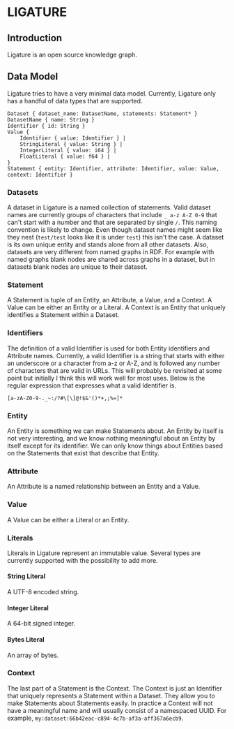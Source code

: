 # LIGATURE

## Introduction
Ligature is an open source knowledge graph.

## Data Model
Ligature tries to have a very minimal data model.
Currently, Ligature only has a handful of data types that are supported.

```
Dataset { dataset_name: DatasetName, statements: Statement* }
DatasetName { name: String }
Identifier { id: String }
Value {
    Identifier { value: Identifier } |
    StringLiteral { value: String } |
    IntegerLiteral { value: i64 } |
    FloatLiteral { value: f64 } |
}
Statement { entity: Identifier, attribute: Identifier, value: Value, context: Identifier }
```

### Datasets
A dataset in Ligature is a named collection of statements.
Valid dataset names are currently groups of characters that include `_ a-z A-Z 0-9` that can't start with a number and that are separated by single `/`.
This naming convention is likely to change.
Even though dataset names might seem like they nest (`test/test` looks like it is under `test`) this isn't the case.
A dataset is its own unique entity and stands alone from all other datasets.
Also, datasets are very different from named graphs in RDF.
For example with named graphs blank nodes are shared across graphs in a dataset, but in datasets blank nodes are unique to their dataset.

### Statement
A Statement is tuple of an Entity, an Attribute, a Value, and a Context.
A Value can be either an Entity or a Literal.
A Context is an Entity that uniquely identifies a Statement within a Dataset.

### Identifiers

The definition of a valid Identifier is used for both Entity identifiers and Attribute names.
Currently, a valid Identifier is a string that starts with either an underscore or a character from a-z or A-Z,
and is followed any number of characters that are valid in URLs.
This will probably be revisited at some point but initially I think this will work well for most uses.
Below is the regular expression that expresses what a valid Identifier is.

```regexp
[a-zA-Z0-9-._~:/?#\[\]@!$&'()*+,;%=]*
```

### Entity
An Entity is something we can make Statements about.
An Entity by itself is not very interesting,
and we know nothing meaningful about an Entity by itself except for its identifier.
We can only know things about Entities based on the Statements that exist that describe that Entity.

### Attribute
An Attribute is a named relationship between an Entity and a Value.

### Value
A Value can be either a Literal or an Entity.

### Literals
Literals in Ligature represent an immutable value.
Several types are currently supported with the possibility to add more.

#### String Literal
A UTF-8 encoded string.

#### Integer Literal
A 64-bit signed integer.

#### Bytes Literal
An array of bytes.

### Context
The last part of a Statement is the Context.
The Context is just an Identifier that uniquely represents a Statement within a Dataset.
They allow you to make Statements about Statements easily.
In practice a Context will not have a meaningful name and will usually consist of a namespaced UUID.
For example, `my:dataset:66b42eac-c894-4c7b-af3a-aff367a6ecb9`.
